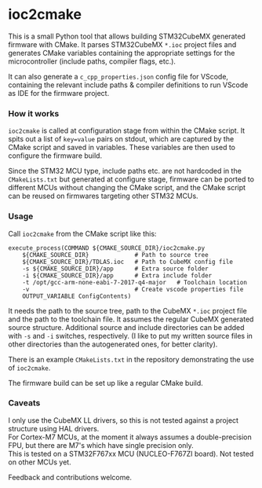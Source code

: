 # ioc2cmake

This is a small Python tool that allows building STM32CubeMX generated firmware with CMake. It parses STM32CubeMX `*.ioc` project files and generates CMake variables containing the appropriate settings for the microcontroller (include paths, compiler flags, etc.).

It can also generate a `c_cpp_properties.json` config file for VScode, containing the relevant include paths & compiler definitions to run VScode as IDE for the firmware project.

### How it works

`ioc2cmake` is called at configuration stage from within the CMake script. It spits out a list of `key=value` pairs on stdout, which are captured by the CMake script and saved in variables. These variables are then used to configure the firmware build.

Since the STM32 MCU type, include paths etc. are not hardcoded in the `CMakeLists.txt` but generated at configure stage, firmware can be ported to different MCUs without changing the CMake script, and the CMake script can be reused on firmwares targeting other STM32 MCUs.

### Usage
Call `ioc2cmake` from the CMake script like this:
```
execute_process(COMMAND ${CMAKE_SOURCE_DIR}/ioc2cmake.py
    ${CMAKE_SOURCE_DIR}             # Path to source tree
    ${CMAKE_SOURCE_DIR}/TDLAS.ioc   # Path to CubeMX config file
    -s ${CMAKE_SOURCE_DIR}/app      # Extra source folder
    -i ${CMAKE_SOURCE_DIR}/app      # Extra include folder
    -t /opt/gcc-arm-none-eabi-7-2017-q4-major   # Toolchain location
    -v                              # Create vscode properties file
    OUTPUT_VARIABLE ConfigContents)
```
It needs the path to the source tree, path to the CubeMX `*.ioc` project file and the path to the toolchain file. It assumes the regular CubeMX generated source structure. Additional source and include directories can be added with `-s` and `-i` switches, respectively. (I like to put my written source files in other directories than the autogenerated ones, for better clarity).

There is an example `CMakeLists.txt` in the repository demonstrating the use of `ioc2cmake`.

The firmware build can be set up like a regular CMake build.

### Caveats

I only use the CubeMX LL drivers, so this is not tested against a project structure using HAL drivers.  
For Cortex-M7 MCUs, at the moment it always assumes a double-precision FPU, but there are M7's which have single precision only.  
This is tested on a STM32F767xx MCU (NUCLEO-F767ZI board). Not tested on other MCUs yet.


Feedback and contributions welcome.
